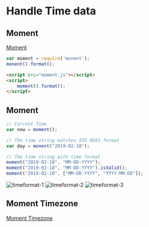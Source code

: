 # Handle Time data

## Moment

[Moment](http://momentjs.cn/docs/)

```js
var moment = require('monent');
monent().format();
```

```html
<script src="moment.js"></script>
<script>
    moment().format();
</script>
```

## Moment

```js
// Current Time
var now = moment();

// The time string matches IOS 8601 format
var day = monent("2019-02-18");

// The time string with time format
moment("2019-02-18", "MM-DD-YYYY");
moment("2019-02-18", "MM-DD-YYYY").isValid();
moment("2019-02-18", ["MM-DD-YYYY", "YYYY-MM-DD"]);
```

![timeformat-1](https://github.com/ErlichChen/learning-notes/blob/master/nodejs/timeformat-1.png)
![timeformat-2](https://github.com/ErlichChen/learning-notes/blob/master/nodejs/timeformat-2.png)
![timeformat-3](https://github.com/ErlichChen/learning-notes/blob/master/nodejs/timeformat-3.png)

## Moment Timezone

[Moment Timezone](http://momentjs.cn/timezone/docs/)

